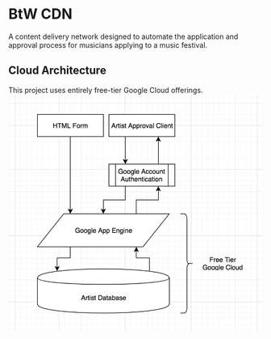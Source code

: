 # BtW CDN #

A content delivery network designed to automate the application and approval process for musicians
applying to a music festival.

## Cloud Architecture ##

This project uses entirely free-tier Google Cloud offerings.
![alt text](https://github.com/AlexDalt/BtWCDN/blob/master/JoeFestCDN%20Architecture.png)
